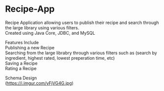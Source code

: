 # Recipe-App
Recipe Application allowing users to publish their recipe and search through the large library using various filters.  
Created using Java Core, JDBC, and MySQL  

Features Include  
Publishing a new Recipe  
Searching from the large librabry through various filters such as (search by ingredient, highest rated, lowest preperation time, etc)  
Saving a Recipe  
Rating a Recipe  
  
Schema Design  
(https://i.imgur.com/yFjVG4G.jpg)
